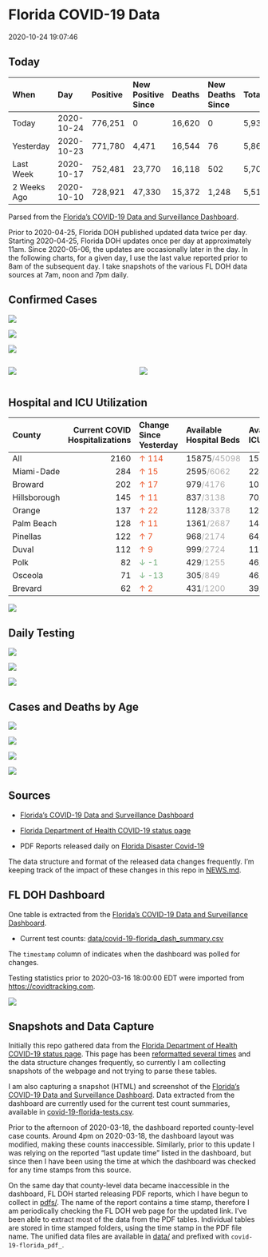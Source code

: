 Florida COVID-19 Data
================
2020-10-24 19:07:46

## Today

| When        | Day        | Positive | New Positive Since | Deaths | New Deaths Since | Total     |
| :---------- | :--------- | :------- | :----------------- | :----- | :--------------- | :-------- |
| Today       | 2020-10-24 | 776,251  | 0                  | 16,620 | 0                | 5,938,061 |
| Yesterday   | 2020-10-23 | 771,780  | 4,471              | 16,544 | 76               | 5,865,752 |
| Last Week   | 2020-10-17 | 752,481  | 23,770             | 16,118 | 502              | 5,704,100 |
| 2 Weeks Ago | 2020-10-10 | 728,921  | 47,330             | 15,372 | 1,248            | 5,518,162 |

Parsed from the [Florida’s COVID-19 Data and Surveillance
Dashboard](https://fdoh.maps.arcgis.com/apps/opsdashboard/index.html#/8d0de33f260d444c852a615dc7837c86).

Prior to 2020-04-25, Florida DOH published updated data twice per day.
Starting 2020-04-25, Florida DOH updates once per day at approximately
11am. Since 2020-05-06, the updates are occasionally later in the day.
In the following charts, for a given day, I use the last value reported
prior to 8am of the subsequent day. I take snapshots of the various FL
DOH data sources at 7am, noon and 7pm daily.

## Confirmed Cases

![](plots/covid-19-florida-daily-test-changes.png)

![](plots/covid-19-florida-deaths-by-day.png)

![](plots/covid-19-florida-county-top-6.png)

<div class="columns">

<div class="column is-full-mobile">

![](plots/covid-19-florida-testing.png)

</div>

<div class="column is-full-mobile">

![](plots/covid-19-florida-total-positive.png)

</div>

</div>

## Hospital and ICU Utilization

| County       | Current COVID Hospitalizations | Change Since Yesterday                    | Available Hospital Beds                      | Available ICU Beds                         |
| :----------- | -----------------------------: | :---------------------------------------- | :------------------------------------------- | :----------------------------------------- |
| All          |                           2160 | <span style="color: #EC4E20">↑ 114</span> | 15875<span style="color: #aaa">/45098</span> | 1519<span style="color: #aaa">/4564</span> |
| Miami-Dade   |                            284 | <span style="color: #EC4E20">↑ 15</span>  | 2595<span style="color: #aaa">/6062</span>   | 224<span style="color: #aaa">/721</span>   |
| Broward      |                            202 | <span style="color: #EC4E20">↑ 17</span>  | 979<span style="color: #aaa">/4176</span>    | 102<span style="color: #aaa">/349</span>   |
| Hillsborough |                            145 | <span style="color: #EC4E20">↑ 11</span>  | 837<span style="color: #aaa">/3138</span>    | 70<span style="color: #aaa">/317</span>    |
| Orange       |                            137 | <span style="color: #EC4E20">↑ 22</span>  | 1128<span style="color: #aaa">/3378</span>   | 127<span style="color: #aaa">/277</span>   |
| Palm Beach   |                            128 | <span style="color: #EC4E20">↑ 11</span>  | 1361<span style="color: #aaa">/2687</span>   | 144<span style="color: #aaa">/249</span>   |
| Pinellas     |                            122 | <span style="color: #EC4E20">↑ 7</span>   | 968<span style="color: #aaa">/2174</span>    | 64<span style="color: #aaa">/248</span>    |
| Duval        |                            112 | <span style="color: #EC4E20">↑ 9</span>   | 999<span style="color: #aaa">/2724</span>    | 110<span style="color: #aaa">/327</span>   |
| Polk         |                             82 | <span style="color: #6BAA75">↓ -1</span>  | 429<span style="color: #aaa">/1255</span>    | 46<span style="color: #aaa">/134</span>    |
| Osceola      |                             71 | <span style="color: #6BAA75">↓ -13</span> | 305<span style="color: #aaa">/849</span>     | 46<span style="color: #aaa">/77</span>     |
| Brevard      |                             62 | <span style="color: #EC4E20">↑ 2</span>   | 431<span style="color: #aaa">/1200</span>    | 39<span style="color: #aaa">/129</span>    |

![](plots/covid-19-florida-icu-usage.png)

## Daily Testing

![](plots/covid-19-florida-tests-per-case.png)

<!-- ![](plots/covid-19-florida-change-new-cases.png) -->

![](plots/covid-19-florida-tests-percent-positive.png)

![](plots/covid-19-florida-test-and-case-growth.png)

## Cases and Deaths by Age

![](plots/covid-19-florida-weekly-events-by-age.png)

![](plots/covid-19-florida-age.png)

![](plots/covid-19-florida-age-deaths.png)

![](plots/covid-19-florida-age-sex.png)

## Sources

  - [Florida’s COVID-19 Data and Surveillance
    Dashboard](https://fdoh.maps.arcgis.com/apps/opsdashboard/index.html#/8d0de33f260d444c852a615dc7837c86)

  - [Florida Department of Health COVID-19 status
    page](http://www.floridahealth.gov/diseases-and-conditions/COVID-19/)

  - PDF Reports released daily on [Florida Disaster
    Covid-19](http://www.floridahealth.gov/diseases-and-conditions/COVID-19/)

The data structure and format of the released data changes frequently.
I’m keeping track of the impact of these changes in this repo in
[NEWS.md](NEWS.md).

## FL DOH Dashboard

One table is extracted from the [Florida’s COVID-19 Data and
Surveillance
Dashboard](https://fdoh.maps.arcgis.com/apps/opsdashboard/index.html#/8d0de33f260d444c852a615dc7837c86).

  - Current test counts:
    [data/covid-19-florida\_dash\_summary.csv](data/covid-19-florida_dash_summary.csv)

The `timestamp` column of indicates when the dashboard was polled for
changes.

Testing statistics prior to 2020-03-16 18:00:00 EDT were imported from
<https://covidtracking.com>.

![](screenshots/fodh_maps_arcgis_com__apps__opsdashboard.png)

## Snapshots and Data Capture

Initially this repo gathered data from the [Florida Department of Health
COVID-19 status
page](http://www.floridahealth.gov/diseases-and-conditions/COVID-19/).
This page has been [reformatted several
times](screenshots/floridahealth_gov__diseases-and-conditions__COVID-19.png)
and the data structure changes frequently, so currently I am collecting
snapshots of the webpage and not trying to parse these tables.

I am also capturing a snapshot (HTML) and screenshot of the [Florida’s
COVID-19 Data and Surveillance
Dashboard](https://fdoh.maps.arcgis.com/apps/opsdashboard/index.html#/8d0de33f260d444c852a615dc7837c86).
Data extracted from the dashboard are currently used for the current
test count summaries, available in
[covid-19-florida-tests.csv](covid-19-florida-tests.csv).

Prior to the afternoon of 2020-03-18, the dashboard reported
county-level case counts. Around 4pm on 2020-03-18, the dashboard layout
was modified, making these counts inaccessible. Similarly, prior to this
update I was relying on the reported “last update time” listed in the
dashboard, but since then I have been using the time at which the
dashboard was checked for any time stamps from this source.

On the same day that county-level data became inaccessible in the
dashboard, FL DOH started releasing PDF reports, which I have begun to
collect in [pdfs/](pdfs/). The name of the report contains a time stamp,
therefore I am periodically checking the FL DOH web page for the updated
link. I’ve been able to extract most of the data from the PDF tables.
Individual tables are stored in time stamped folders, using the time
stamp in the PDF file name. The unified data files are available in
[data/](data/) and prefixed with `covid-19-florida_pdf_`.
